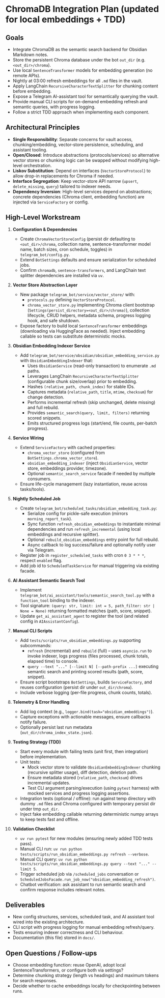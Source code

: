 # ChromaDB Integration Plan (updated for local embeddings + TDD)

## Goals
- Integrate ChromaDB as the semantic search backend for Obsidian Markdown notes.
- Store the persistent Chroma database under the bot `out_dir` (e.g. `<out_dir>/chroma`).
- Use local `SentenceTransformer` models for embedding generation (no remote APIs).
- Nightly at 03:00 refresh embeddings for all `.md` files in the vault.
- Apply LangChain `RecursiveCharacterTextSplitter` for chunking content before embedding.
- Expose a Telegram AI-assistant tool for semantically querying the vault.
- Provide manual CLI scripts for on-demand embedding refresh and semantic queries, with progress logging.
- Follow a strict TDD approach when implementing each component.

## Architectural Principles
- **Single Responsibility**: Separate concerns for vault access, chunking/embedding, vector-store persistence, scheduling, and assistant tooling.
- **Open/Closed**: Introduce abstractions (protocols/services) so alternative vector stores or chunking logic can be swapped without modifying high-level orchestration.
- **Liskov Substitution**: Depend on interfaces (`VectorStoreProtocol`) to allow drop-in replacements for Chroma if needed.
- **Interface Segregation**: Keep vector-store API narrow (`upsert`, `delete_missing`, `query`) tailored to indexer needs.
- **Dependency Inversion**: High-level services depend on abstractions; concrete dependencies (Chroma client, embedding function) are injected via `ServiceFactory` or config.

## High-Level Workstream
1. **Configuration & Dependencies**
   - Create `ChromaVectorStoreConfig` (persist dir defaulting to `<out_dir>/chroma`, collection name, sentence-transformer model name, batch sizes, cron schedule, toggles) in `telegram_bot/config.py`.
   - Extend `BotSettings` defaults and ensure serialization for scheduled jobs.
   - Confirm `chromadb`, `sentence-transformers`, and LangChain text splitter dependencies are installed via `uv`.

2. **Vector Store Abstraction Layer**
   - New package `telegram_bot/service/vector_store/` with:
     - `protocols.py` defining `VectorStoreProtocol`.
     - `chroma_vector_store.py` implementing Chroma client bootstrap (`Settings(persist_directory=<out_dir>/chroma)`), collection lifecycle, CRUD helpers, metadata schema, progress logging hook, and safe shutdown.
   - Expose factory to build local `SentenceTransformer` embeddings (downloading via HuggingFace as needed). Inject embedding callable so tests can substitute deterministic mocks.

3. **Obsidian Embedding Indexer Service**
   - Add `telegram_bot/service/obsidian/obsidian_embedding_service.py` with `ObsidianEmbeddingIndexer` that:
     - Uses `ObsidianService` (read-only transaction) to enumerate `.md` paths.
     - Leverages LangChain `RecursiveCharacterTextSplitter` (configurable chunk size/overlap) prior to embedding.
     - Hashes `(relative_path, chunk_index)` for stable IDs.
     - Captures metadata (`relative_path`, `title`, `mtime`, `checksum`) for change detection.
     - Performs incremental refresh (skip unchanged, delete missing) and full rebuild.
     - Provides `semantic_search(query, limit, filters)` returning scored snippets.
     - Emits structured progress logs (start/end, file counts, per-batch progress).

4. **Service Wiring**
   - Extend `ServiceFactory` with cached properties:
     - `chroma_vector_store` (configured from `BotSettings.chroma_vector_store`).
     - `obsidian_embedding_indexer` (inject `ObsidianService`, vector store, embeddings provider, timezone).
     - Optional `semantic_search_service` facade if needed by multiple consumers.
   - Ensure life-cycle management (lazy instantiation, reuse across tasks/tools).

5. **Nightly Scheduled Job**
   - Create `telegram_bot/scheduled_tasks/obsidian_embedding_task.py`:
     - Serialize config for pickle-safe execution (mirrors `morning_report_task`).
     - Sync function `refresh_obsidian_embeddings` to instantiate minimal dependencies and run `refresh_incremental` (using local embeddings and recursive splitter).
     - Optional `rebuild_obsidian_embeddings` entry point for full rebuild.
     - Async callback to log success/failure and optionally notify user via Telegram.
   - Register job in `register_scheduled_tasks` with cron `0 3 * * *`, respect `enabled` flag.
   - Add job id to `ScheduledTaskService` for manual triggering via existing facade.

6. **AI Assistant Semantic Search Tool**
   - Implement `telegram_bot/ai_assistant/tools/semantic_search_tool.py` with a `function_tool` binding to the indexer.
   - Tool signature: `(query: str, limit: int = 5, path_filter: str | None = None)` returning formatted matches (path, score, snippet).
   - Update `get_ai_assistant_agent` to register the tool (and related config in `AIAssistantConfig`).

7. **Manual CLI Scripts**
   - Add `tests/scripts/run_obsidian_embeddings.py` supporting subcommands:
     - `refresh` (incremental) and `rebuild` (full) – uses `asyncio.run` to invoke indexer, logs progress (files processed, chunk totals, elapsed time) to console.
     - `query --text "..." [--limit N] [--path-prefix ...]` executing semantic search and printing scored results (path, score, snippet).
   - Ensure script bootstraps `BotSettings`, builds `ServiceFactory`, and reuses configuration (persist dir under `out_dir/chroma`).
   - Include verbose logging (per-file progress, chunk counts, totals).

8. **Telemetry & Error Handling**
   - Add log context (e.g., `logger.bind(task="obsidian_embeddings")`).
   - Capture exceptions with actionable messages, ensure callbacks notify failure.
   - Optionally persist last run metadata (`out_dir/chroma_index_state.json`).

9. **Testing Strategy (TDD)**
   - Start every module with failing tests (unit first, then integration) before implementation.
   - Unit tests:
     - Mock vector store to validate `ObsidianEmbeddingIndexer` chunking (recursive splitter usage), diff detection, deletion path.
     - Ensure metadata stored (`relative_path`, `checksum`) drives incremental updates.
     - Test CLI argument parsing/execution (using `pytest` harness) with mocked services and progress logging assertions.
   - Integration tests (optional / offline): run against temp directory with dummy `.md` files and Chroma configured with temporary persist dir under tmp `out_dir`.
   - Inject fake embedding callable returning deterministic numpy arrays to keep tests fast and offline.

10. **Validation Checklist**
    - `uv run pytest` for new modules (ensuring newly added TDD tests pass).
    - Manual CLI run: `uv run python tests/scripts/run_obsidian_embeddings.py refresh --verbose`.
    - Manual CLI query: `uv run python tests/scripts/run_obsidian_embeddings.py query --text "..." --limit 5`.
    - Trigger scheduled job via `/scheduled_jobs` conversation or `ScheduledJobsFacade.run_job_now("obsidian_embedding_refresh")`.
    - Chatbot verification: ask assistant to run semantic search and confirm response includes relevant notes.

## Deliverables
- New config structures, services, scheduled task, and AI assistant tool wired into the existing architecture.
- CLI script with progress logging for manual embedding refresh/query.
- Tests ensuring indexer correctness and CLI behaviour.
- Documentation (this file) stored in `docs/`.

## Open Questions / Follow-ups
- Choose embedding function: reuse OpenAI, adopt local SentenceTransformers, or configure both via settings?
- Determine chunking strategy (length vs headings) and maximum tokens for search responses.
- Decide whether to cache embeddings locally for checkpointing between runs.
